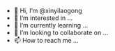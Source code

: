 - 👋 Hi, I’m @xinyilaogong
- 👀 I’m interested in ...
- 🌱 I’m currently learning ...
- 💞️ I’m looking to collaborate on ...
- 📫 How to reach me ...

<!---
xinyilaogong/xinyilaogong is a ✨ special ✨ repository because its `README.md` (this file) appears on your GitHub profile.
You can click the Preview link to take a look at your changes.
--->
